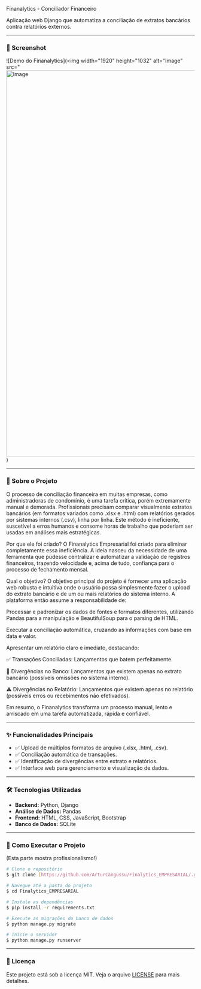 Finanalytics - Conciliador Financeiro


Aplicação web Django que automatiza a conciliação de extratos bancários contra relatórios externos.

---

### 📸 Screenshot 

![Demo do Finanalytics](<img width="1920" height="1032" alt="Image" src="<img width="1920" height="1032" alt="Image" src="https://github.com/user-attachments/assets/91bb7e6c-d7ec-443f-bb25-6a9b4d213b09" />)

---

### 🎯 Sobre o Projeto

O processo de conciliação financeira em muitas empresas, como administradoras de condomínio, é uma tarefa crítica, porém extremamente manual e demorada. Profissionais precisam comparar visualmente extratos bancários (em formatos variados como .xlsx e .html) com relatórios gerados por sistemas internos (.csv), linha por linha. Este método é ineficiente, suscetível a erros humanos e consome horas de trabalho que poderiam ser usadas em análises mais estratégicas.

Por que ele foi criado?
O Finanalytics Empresarial foi criado para eliminar completamente essa ineficiência. A ideia nasceu da necessidade de uma ferramenta que pudesse centralizar e automatizar a validação de registros financeiros, trazendo velocidade e, acima de tudo, confiança para o processo de fechamento mensal.

Qual o objetivo?
O objetivo principal do projeto é fornecer uma aplicação web robusta e intuitiva onde o usuário possa simplesmente fazer o upload do extrato bancário e de um ou mais relatórios do sistema interno. A plataforma então assume a responsabilidade de:

Processar e padronizar os dados de fontes e formatos diferentes, utilizando Pandas para a manipulação e BeautifulSoup para o parsing de HTML.

Executar a conciliação automática, cruzando as informações com base em data e valor.

Apresentar um relatório claro e imediato, destacando:

✅ Transações Conciliadas: Lançamentos que batem perfeitamente.

🚨 Divergências no Banco: Lançamentos que existem apenas no extrato bancário (possíveis omissões no sistema interno).

⚠️ Divergências no Relatório: Lançamentos que existem apenas no relatório (possíveis erros ou recebimentos não efetivados).

Em resumo, o Finanalytics transforma um processo manual, lento e arriscado em uma tarefa automatizada, rápida e confiável.

---

### ✨ Funcionalidades Principais

-   ✅ Upload de múltiplos formatos de arquivo (.xlsx, .html, .csv).
-   ✅ Conciliação automática de transações.
-   ✅ Identificação de divergências entre extrato e relatórios.
-   ✅ Interface web para gerenciamento e visualização de dados.

---

### 🛠️ Tecnologias Utilizadas

-   **Backend:** Python, Django
-   **Análise de Dados:** Pandas
-   **Frontend:** HTML, CSS, JavaScript, Bootstrap
-   **Banco de Dados:** SQLite

---

### 🚀 Como Executar o Projeto

(Esta parte mostra profissionalismo!)

```bash
# Clone o repositório
$ git clone [https://github.com/ArturCangussu/Finalytics_EMPRESARIAL/.git]

# Navegue até a pasta do projeto
$ cd Finalytics_EMPRESARIAL

# Instale as dependências
$ pip install -r requirements.txt

# Execute as migrações do banco de dados
$ python manage.py migrate

# Inicie o servidor
$ python manage.py runserver
```

---

### 📄 Licença

Este projeto está sob a licença MIT. Veja o arquivo [LICENSE](LICENSE) para mais detalhes.
